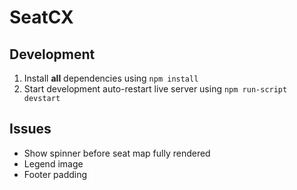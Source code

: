 # SeatCX

## Development
1. Install __all__ dependencies using `npm install`
2. Start development auto-restart live server using `npm run-script devstart`

## Issues
* Show spinner before seat map fully rendered
* Legend image 
* Footer padding